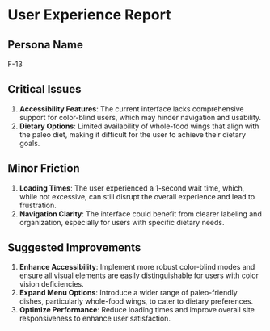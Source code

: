 # User Experience Report

## Persona Name
F-13

## Critical Issues
1. **Accessibility Features**: The current interface lacks comprehensive support for color-blind users, which may hinder navigation and usability.
2. **Dietary Options**: Limited availability of whole-food wings that align with the paleo diet, making it difficult for the user to achieve their dietary goals.

## Minor Friction
1. **Loading Times**: The user experienced a 1-second wait time, which, while not excessive, can still disrupt the overall experience and lead to frustration.
2. **Navigation Clarity**: The interface could benefit from clearer labeling and organization, especially for users with specific dietary needs.

## Suggested Improvements
1. **Enhance Accessibility**: Implement more robust color-blind modes and ensure all visual elements are easily distinguishable for users with color vision deficiencies.
2. **Expand Menu Options**: Introduce a wider range of paleo-friendly dishes, particularly whole-food wings, to cater to dietary preferences.
3. **Optimize Performance**: Reduce loading times and improve overall site responsiveness to enhance user satisfaction.